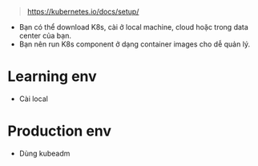 > https://kubernetes.io/docs/setup/

- Bạn có thể download K8s, cài ở local machine, cloud hoặc trong data center của bạn.
- Bạn nên run K8s component ở dạng container images cho dễ quản lý.

# Learning env
- Cài local

# Production env
- Dùng kubeadm

